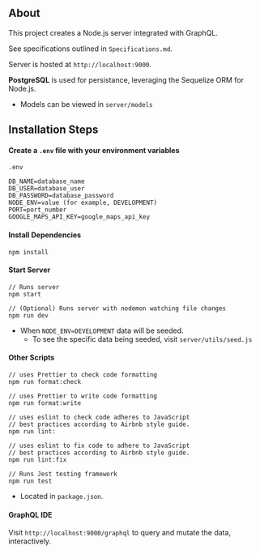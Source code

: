 ## About

This project creates a Node.js server integrated with GraphQL.

See specifications outlined in `Specifications.md`.

Server is hosted at `http://localhost:9000`.

**PostgreSQL** is used for persistance, leveraging the Sequelize ORM for Node.js.
- Models can be viewed in `server/models`

## Installation Steps

#### Create a `.env` file with your environment variables
```
.env

DB_NAME=database_name
DB_USER=database_user
DB_PASSWORD=database_password
NODE_ENV=value (for example, DEVELOPMENT)
PORT=port_number
GOOGLE_MAPS_API_KEY=google_maps_api_key
````

#### Install Dependencies
```
npm install
````

#### Start Server
```
// Runs server
npm start

// (Optional) Runs server with nodemon watching file changes
npm run dev
````
- When `NODE_ENV=DEVELOPMENT` data will be seeded.
  - To see the specific data being seeded, visit `server/utils/seed.js`

#### Other Scripts
```
// uses Prettier to check code formatting
npm run format:check 

// uses Prettier to write code formatting
npm run format:write 

// uses eslint to check code adheres to JavaScript 
// best practices according to Airbnb style guide.
npm run lint:

// uses eslint to fix code to adhere to JavaScript 
// best practices according to Airbnb style guide.
npm run lint:fix 

// Runs Jest testing framework
npm run test
```
- Located in `package.json`.

#### GraphQL IDE
Visit `http://localhost:9000/graphql` to query and mutate the data, interactively.

